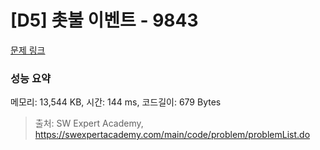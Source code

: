 # [D5] 촛불 이벤트 - 9843 

[문제 링크](https://swexpertacademy.com/main/code/problem/problemDetail.do?contestProbId=AXGBKzuaPOoDFAXR) 

### 성능 요약

메모리: 13,544 KB, 시간: 144 ms, 코드길이: 679 Bytes



> 출처: SW Expert Academy, https://swexpertacademy.com/main/code/problem/problemList.do